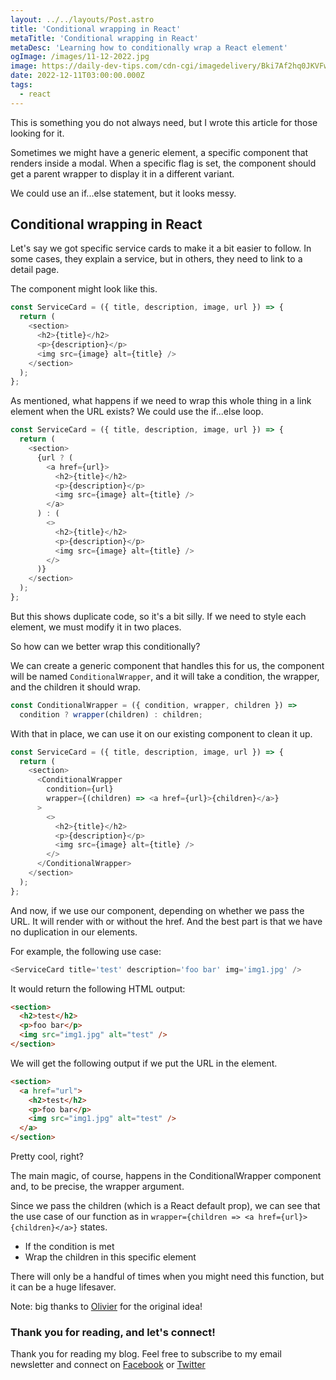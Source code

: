 ```yaml
---
layout: ../../layouts/Post.astro
title: 'Conditional wrapping in React'
metaTitle: 'Conditional wrapping in React'
metaDesc: 'Learning how to conditionally wrap a React element'
ogImage: /images/11-12-2022.jpg
image: https://daily-dev-tips.com/cdn-cgi/imagedelivery/Bki7Af2hq0JKVFw1XYYMQg/67448e0f-3eff-45f5-345e-16ef93795600
date: 2022-12-11T03:00:00.000Z
tags:
  - react
---
```


This is something you do not always need, but I wrote this article for those looking for it.

Sometimes we might have a generic element, a specific component that renders inside a modal.
When a specific flag is set, the component should get a parent wrapper to display it in a different variant.

We could use an if...else statement, but it looks messy.

## Conditional wrapping in React

Let's say we got specific service cards to make it a bit easier to follow. In some cases, they explain a service, but in others, they need to link to a detail page.

The component might look like this.

```js
const ServiceCard = ({ title, description, image, url }) => {
  return (
    <section>
      <h2>{title}</h2>
      <p>{description}</p>
      <img src={image} alt={title} />
    </section>
  );
};
```

As mentioned, what happens if we need to wrap this whole thing in a link element when the URL exists?
We could use the if...else loop.

```js
const ServiceCard = ({ title, description, image, url }) => {
  return (
    <section>
      {url ? (
        <a href={url}>
          <h2>{title}</h2>
          <p>{description}</p>
          <img src={image} alt={title} />
        </a>
      ) : (
        <>
          <h2>{title}</h2>
          <p>{description}</p>
          <img src={image} alt={title} />
        </>
      )}
    </section>
  );
};
```

But this shows duplicate code, so it's a bit silly. If we need to style each element, we must modify it in two places.

So how can we better wrap this conditionally?

We can create a generic component that handles this for us, the component will be named `ConditionalWrapper`, and it will take a condition, the wrapper, and the children it should wrap.

```js
const ConditionalWrapper = ({ condition, wrapper, children }) =>
  condition ? wrapper(children) : children;
```

With that in place, we can use it on our existing component to clean it up.

```js
const ServiceCard = ({ title, description, image, url }) => {
  return (
    <section>
      <ConditionalWrapper
        condition={url}
        wrapper={(children) => <a href={url}>{children}</a>}
      >
        <>
          <h2>{title}</h2>
          <p>{description}</p>
          <img src={image} alt={title} />
        </>
      </ConditionalWrapper>
    </section>
  );
};
```

And now, if we use our component, depending on whether we pass the URL. It will render with or without the href. And the best part is that we have no duplication in our elements.

For example, the following use case:

```js
<ServiceCard title='test' description='foo bar' img='img1.jpg' />
```

It would return the following HTML output:

```html
<section>
  <h2>test</h2>
  <p>foo bar</p>
  <img src="img1.jpg" alt="test" />
</section>
```

We will get the following output if we put the URL in the element.

```html
<section>
  <a href="url">
    <h2>test</h2>
    <p>foo bar</p>
    <img src="img1.jpg" alt="test" />
  </a>
</section>
```

Pretty cool, right?

The main magic, of course, happens in the ConditionalWrapper component and, to be precise, the wrapper argument.

Since we pass the children (which is a React default prop), we can see that the use case of our function as in `wrapper={children => <a href={url}>{children}</a>}` states.

- If the condition is met
- Wrap the children in this specific element

There will only be a handful of times when you might need this function, but it can be a huge lifesaver.

Note: big thanks to [Olivier](https://blog.hackages.io/conditionally-wrap-an-element-in-react-a8b9a47fab2) for the original idea!

### Thank you for reading, and let's connect!

Thank you for reading my blog. Feel free to subscribe to my email newsletter and connect on [Facebook](https://www.facebook.com/DailyDevTipsBlog) or [Twitter](https://twitter.com/DailyDevTips1)
